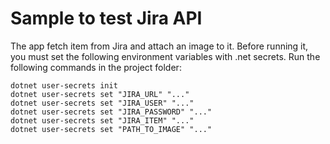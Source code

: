 # Sample to test Jira API
The app fetch item from Jira and attach an image to it.
Before running it, you must set the following environment variables with .net secrets.
Run the following commands in the project folder:
```
dotnet user-secrets init
dotnet user-secrets set "JIRA_URL" "..."
dotnet user-secrets set "JIRA_USER" "..."
dotnet user-secrets set "JIRA_PASSWORD" "..."
dotnet user-secrets set "JIRA_ITEM" "..."
dotnet user-secrets set "PATH_TO_IMAGE" "..."
```